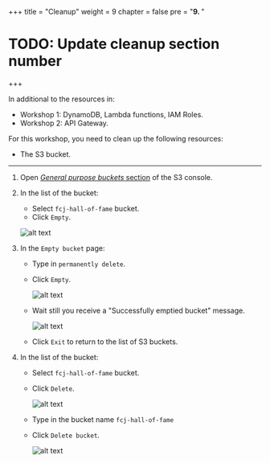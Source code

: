 +++
title = "Cleanup"
weight = 9
chapter = false
pre = "<b>9. </b>"
# TODO: Update cleanup section number
+++

In additional to the resources in:

- Workshop 1: DynamoDB, Lambda functions, IAM Roles.
- Workshop 2: API Gateway.

For this workshop, you need to clean up the following resources:

- The S3 bucket.

---

1. Open [_General purpose buckets_ section](https://console.aws.amazon.com/s3/buckets) of the S3 console.
2. In the list of the bucket:

   - Select `fcj-hall-of-fame` bucket.
   - Click `Empty`.

   ![alt text](/images/workshop-3/clean-up--list-buckets.png)

3. In the `Empty bucket` page:

   - Type in `permanently delete`.
   - Click `Empty`.

     ![alt text](/images/workshop-3/clean-up--empty-bucket.png)

   - Wait still you receive a "Successfully emptied bucket" message.

     ![alt text](/images/workshop-3/clean-up--empty-bucket-succeed.png)

   - Click `Exit` to return to the list of S3 buckets.

4. In the list of the bucket:

   - Select `fcj-hall-of-fame` bucket.
   - Click `Delete`.

     ![alt text](/images/workshop-3/clean-up--delete-bucket.png)

   - Type in the bucket name `fcj-hall-of-fame`
   - Click `Delete bucket`.

     ![alt text](/images/workshop-3/clean-up--delete-bucket-confirm.png)
